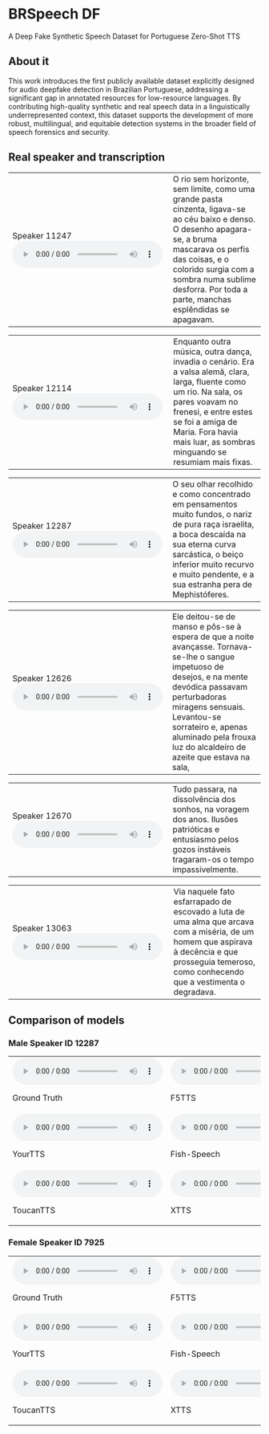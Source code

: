 # BRSpeech DF
A Deep Fake Synthetic Speech Dataset for Portuguese Zero-Shot TTS

## About it


This work introduces the first publicly available dataset explicitly designed for audio deepfake detection in Brazilian Portuguese, addressing a significant gap in annotated resources for low-resource languages. By contributing high-quality synthetic and real speech data in a linguistically underrepresented context, this dataset supports the development of more robust, multilingual, and equitable detection systems in the broader field of speech forensics and security.

## Real speaker and transcription

<table>
  <tr>
    <td>
     Speaker 11247
      <audio controls>
        <source src="https://ia601900.us.archive.org/17/items/11247-10229-000009-0001-1/11247_10229_000009-0001%20%281%29.mp4" type="audio/mpeg">
      </audio>
    </td>
    <td>
     O rio sem horizonte, sem limite, como uma grande pasta cinzenta, ligava-se ao céu baixo e denso. O desenho apagara-se, a bruma mascarava os perfis das coisas, e o colorido surgia com a sombra numa sublime desforra. Por toda a parte, manchas esplêndidas se apagavam.
    </td>
  </tr>
</table>
<table>
  <tr>
    <td>
     Speaker 12114
      <audio controls>
        <source src="https://ia601900.us.archive.org/17/items/11247-10229-000009-0001-1/12114_10229_000018-0001.mp4" type="audio/mpeg">
      </audio>
    </td>
    <td>
     Enquanto outra música, outra dança, invadia o cenário. Era a valsa alemã, clara, larga, fluente como um rio. Na sala, os pares voavam no frenesi, e entre estes se foi a amiga de Maria. Fora havia mais luar, as sombras minguando se resumiam mais fixas.
    </td>
  </tr>
</table>
<table>
  <tr>
    <td>
     Speaker 12287
      <audio controls>
        <source src="https://ia601900.us.archive.org/17/items/11247-10229-000009-0001-1/12287_12742_000020-0001.mp4" type="audio/mpeg">
      </audio>
    </td>
    <td>
     O seu olhar recolhido e como concentrado em pensamentos muito fundos, o nariz de pura raça israelita, a boca descaída na sua eterna curva sarcástica, o beiço inferior muito recurvo e muito pendente, e a sua estranha pera de Mephistóferes.
    </td>
  </tr>
</table>
<table>
  <tr>
    <td>
     Speaker 12626
      <audio controls>
        <source src="https://ia601900.us.archive.org/17/items/11247-10229-000009-0001-1/12626_10229_000021-0001.mp4" type="audio/mpeg">
      </audio>
    </td>
    <td>
     Ele deitou-se de manso e pôs-se à espera de que a noite avançasse. Tornava-se-lhe o sangue impetuoso de desejos, e na mente devódica passavam perturbadoras miragens sensuais. Levantou-se sorrateiro e, apenas aluminado pela frouxa luz do alcaldeíro de azeite que estava na sala,
    </td>
  </tr>
</table>
<table>
  <tr>
    <td>
     Speaker 12670
      <audio controls>
        <source src="https://ia601900.us.archive.org/17/items/11247-10229-000009-0001-1/12670_13396_000029.mp4" type="audio/mpeg">
      </audio>
    </td>
    <td>
     Tudo passara, na dissolvência dos sonhos, na voragem dos anos. Ilusões patrióticas e entusiasmo pelos gozos instáveis tragaram-os o tempo impassivelmente.                                                              
    </td>
  </tr>
</table>
<table>
  <tr>
    <td>
     Speaker 13063
      <audio controls>
        <source src="https://ia601900.us.archive.org/17/items/11247-10229-000009-0001-1/13063_13511_000048-0001.mp4" type="audio/mpeg">
      </audio>
    </td>
    <td>
     Via naquele fato esfarrapado de escovado a luta de uma alma que arcava com a miséria, de um homem que aspirava à decência e que prosseguia temeroso, como conhecendo que a vestimenta o degradava.
    </td>
  </tr>
</table>


## Comparison of models
### Male Speaker ID 12287

<table>
  <tr>
    <td>
      <audio controls>
        <source src="https://ia800408.us.archive.org/14/items/12287-real-1/12287_real%20%281%29.mp4" type="audio/mpeg">
      </audio>
      <p>Ground Truth</p>
    </td>
    <td>
      <audio controls>
        <source src="https://ia600709.us.archive.org/14/items/12287-yourtts/12287_f5tts.ia.mp4" type="audio/mpeg">
      </audio>
      <p>F5TTS</p>
    </td>
  </tr>
  <tr>
    <td>
      <audio controls>
        <source src="https://ia800709.us.archive.org/14/items/12287-yourtts/12287_yourtts.ia.mp4" type="audio/mpeg">
      </audio>
      <p>YourTTS</p>
    </td>
    <td>
      <audio controls>
        <source src="https://ia600709.us.archive.org/14/items/12287-yourtts/12287_fish.ia.mp4" type="audio/mpeg">
      </audio>
      <p>Fish-Speech</p>
    </td>
  </tr>
  <tr>
    <td>
      <audio controls>
        <source src="https://ia800709.us.archive.org/14/items/12287-yourtts/12287_toucan.ia.mp4" type="audio/mpeg">
      </audio>
      <p>ToucanTTS</p>
    </td>
    <td>
      <audio controls>
        <source src="https://ia800408.us.archive.org/14/items/12287-real-1/12287_xtts%20%281%29.mp4" type="audio/mpeg">
      </audio>
      <p>XTTS</p>
    </td>
  </tr>
</table>

### Female Speaker ID 7925

<table>
  <tr>
    <td>
      <audio controls>
        <source src="https://ia600709.us.archive.org/3/items/7925-yourtts/7925_real.mp4" type="audio/mpeg">
      </audio>
      <p>Ground Truth</p>
    </td>
    <td>
      <audio controls>
        <source src="https://ia600709.us.archive.org/3/items/7925-yourtts/7925_f5tts.mp4" type="audio/mpeg">
      </audio>
      <p>F5TTS</p>
    </td>
  </tr>
  <tr>
    <td>
      <audio controls>
        <source src="https://ia600709.us.archive.org/3/items/7925-yourtts/7925_yourtts.mp4" type="audio/mpeg">
      </audio>
      <p>YourTTS</p>
    </td>
    <td>
      <audio controls>
        <source src="https://ia600709.us.archive.org/3/items/7925-yourtts/7925_fish.mp4" type="audio/mpeg">
      </audio>
      <p>Fish-Speech</p>
    </td>
  </tr>
  <tr>
    <td>
      <audio controls>
        <source src="https://ia600709.us.archive.org/3/items/7925-yourtts/7925_toucan.mp4" type="audio/mpeg">
      </audio>
      <p>ToucanTTS</p>
    </td>
    <td>
      <audio controls>
        <source src="https://ia600709.us.archive.org/3/items/7925-yourtts/7925_xtts.mp4" type="audio/mpeg">
      </audio>
      <p>XTTS</p>
    </td>
  </tr>
</table>
